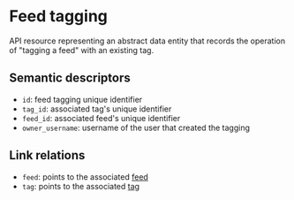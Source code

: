 # Feed tagging

API resource representing an abstract data entity that records the operation of 
"tagging a feed" with an existing tag.


## Semantic descriptors

* `id`: feed tagging unique identifier
* `tag_id`: associated tag's unique identifier
* `feed_id`: associated feed's unique identifier
* `owner_username`: username of the user that created the tagging


## Link relations

* `feed`: points to the associated [feed](feed.md)
* `tag`: points to the associated [tag](tag.md)
